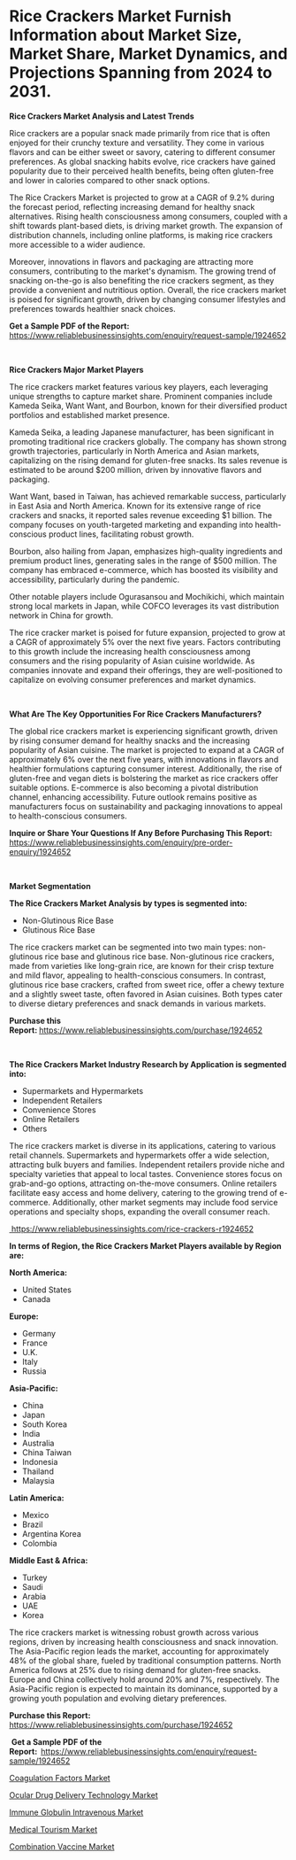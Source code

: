 <p><h1>Rice Crackers Market Furnish Information about Market Size, Market Share, Market Dynamics, and Projections Spanning from 2024 to 2031.</h1></p><p><strong>Rice Crackers Market Analysis and Latest Trends</strong></p>
<p><p>Rice crackers are a popular snack made primarily from rice that is often enjoyed for their crunchy texture and versatility. They come in various flavors and can be either sweet or savory, catering to different consumer preferences. As global snacking habits evolve, rice crackers have gained popularity due to their perceived health benefits, being often gluten-free and lower in calories compared to other snack options.</p><p>The Rice Crackers Market is projected to grow at a CAGR of 9.2% during the forecast period, reflecting increasing demand for healthy snack alternatives. Rising health consciousness among consumers, coupled with a shift towards plant-based diets, is driving market growth. The expansion of distribution channels, including online platforms, is making rice crackers more accessible to a wider audience.</p><p>Moreover, innovations in flavors and packaging are attracting more consumers, contributing to the market's dynamism. The growing trend of snacking on-the-go is also benefiting the rice crackers segment, as they provide a convenient and nutritious option. Overall, the rice crackers market is poised for significant growth, driven by changing consumer lifestyles and preferences towards healthier snack choices.</p></p>
<p><strong>Get a Sample PDF of the Report:&nbsp;</strong> <a href="https://www.reliablebusinessinsights.com/enquiry/request-sample/1924652?utm_campaign=1784&utm_medium=2&utm_source=Github&utm_content=ia&utm_term=24102024&utm_id=rice-crackers">https://www.reliablebusinessinsights.com/enquiry/request-sample/1924652</a></p>
<p>&nbsp;</p>
<p><strong>Rice Crackers Major Market Players</strong></p>
<p><p>The rice crackers market features various key players, each leveraging unique strengths to capture market share. Prominent companies include Kameda Seika, Want Want, and Bourbon, known for their diversified product portfolios and established market presence.</p><p>Kameda Seika, a leading Japanese manufacturer, has been significant in promoting traditional rice crackers globally. The company has shown strong growth trajectories, particularly in North America and Asian markets, capitalizing on the rising demand for gluten-free snacks. Its sales revenue is estimated to be around $200 million, driven by innovative flavors and packaging.</p><p>Want Want, based in Taiwan, has achieved remarkable success, particularly in East Asia and North America. Known for its extensive range of rice crackers and snacks, it reported sales revenue exceeding $1 billion. The company focuses on youth-targeted marketing and expanding into health-conscious product lines, facilitating robust growth.</p><p>Bourbon, also hailing from Japan, emphasizes high-quality ingredients and premium product lines, generating sales in the range of $500 million. The company has embraced e-commerce, which has boosted its visibility and accessibility, particularly during the pandemic.</p><p>Other notable players include Ogurasansou and Mochikichi, which maintain strong local markets in Japan, while COFCO leverages its vast distribution network in China for growth.</p><p>The rice cracker market is poised for future expansion, projected to grow at a CAGR of approximately 5% over the next five years. Factors contributing to this growth include the increasing health consciousness among consumers and the rising popularity of Asian cuisine worldwide. As companies innovate and expand their offerings, they are well-positioned to capitalize on evolving consumer preferences and market dynamics.</p></p>
<p>&nbsp;</p>
<p><strong>What Are The Key Opportunities For Rice Crackers Manufacturers?</strong></p>
<p><p>The global rice crackers market is experiencing significant growth, driven by rising consumer demand for healthy snacks and the increasing popularity of Asian cuisine. The market is projected to expand at a CAGR of approximately 6% over the next five years, with innovations in flavors and healthier formulations capturing consumer interest. Additionally, the rise of gluten-free and vegan diets is bolstering the market as rice crackers offer suitable options. E-commerce is also becoming a pivotal distribution channel, enhancing accessibility. Future outlook remains positive as manufacturers focus on sustainability and packaging innovations to appeal to health-conscious consumers.</p></p>
<p><strong>Inquire or Share Your Questions If Any Before Purchasing This Report:</strong> <a href="https://www.reliablebusinessinsights.com/enquiry/pre-order-enquiry/1924652?utm_campaign=1784&utm_medium=2&utm_source=Github&utm_content=ia&utm_term=24102024&utm_id=rice-crackers">https://www.reliablebusinessinsights.com/enquiry/pre-order-enquiry/1924652</a></p>
<p>&nbsp;</p>
<p><strong>Market Segmentation</strong></p>
<p><strong>The Rice Crackers Market Analysis by types is segmented into:</strong></p>
<p><ul><li>Non-Glutinous Rice Base</li><li>Glutinous Rice Base</li></ul></p>
<p><p>The rice crackers market can be segmented into two main types: non-glutinous rice base and glutinous rice base. Non-glutinous rice crackers, made from varieties like long-grain rice, are known for their crisp texture and mild flavor, appealing to health-conscious consumers. In contrast, glutinous rice base crackers, crafted from sweet rice, offer a chewy texture and a slightly sweet taste, often favored in Asian cuisines. Both types cater to diverse dietary preferences and snack demands in various markets.</p></p>
<p><strong>Purchase this Report:&nbsp;</strong><a href="https://www.reliablebusinessinsights.com/purchase/1924652?utm_campaign=1784&utm_medium=2&utm_source=Github&utm_content=ia&utm_term=24102024&utm_id=rice-crackers">https://www.reliablebusinessinsights.com/purchase/1924652</a></p>
<p>&nbsp;</p>
<p><strong>The Rice Crackers Market Industry Research by Application is segmented into:</strong></p>
<p><ul><li>Supermarkets and Hypermarkets</li><li>Independent Retailers</li><li>Convenience Stores</li><li>Online Retailers</li><li>Others</li></ul></p>
<p><p>The rice crackers market is diverse in its applications, catering to various retail channels. Supermarkets and hypermarkets offer a wide selection, attracting bulk buyers and families. Independent retailers provide niche and specialty varieties that appeal to local tastes. Convenience stores focus on grab-and-go options, attracting on-the-move consumers. Online retailers facilitate easy access and home delivery, catering to the growing trend of e-commerce. Additionally, other market segments may include food service operations and specialty shops, expanding the overall consumer reach.</p></p>
<p><a href="https://www.reliablebusinessinsights.com/rice-crackers-r1924652?utm_campaign=1784&utm_medium=2&utm_source=Github&utm_content=ia&utm_term=24102024&utm_id=rice-crackers">&nbsp;https://www.reliablebusinessinsights.com/rice-crackers-r1924652</a></p>
<p><strong>In terms of Region, the Rice Crackers Market Players available by Region are:</strong></p>
<p>
    <p> <strong> North America: </strong>
        <ul>
            <li>United States</li>
            <li>Canada</li>
        </ul>
        </p> 
    <p> <strong> Europe: </strong>
        <ul>
            <li>Germany</li>
            <li>France</li>
            <li>U.K.</li>
            <li>Italy</li>
            <li>Russia</li>
        </ul>
        </p> 
    <p> <strong> Asia-Pacific: </strong>
        <ul>
            <li>China</li>
            <li>Japan</li>
            <li>South Korea</li>
            <li>India</li>
            <li>Australia</li>
            <li>China Taiwan</li>
            <li>Indonesia</li>
            <li>Thailand</li>
            <li>Malaysia</li>
        </ul>
        </p> 
    <p> <strong> Latin America: </strong>
        <ul>
            <li>Mexico</li>
            <li>Brazil</li>
            <li>Argentina Korea</li>
            <li>Colombia</li>
        </ul>
        </p> 
    <p> <strong> Middle East & Africa: </strong>
        <ul>
            <li>Turkey</li>
            <li>Saudi</li>
            <li>Arabia</li>
            <li>UAE</li>
            <li>Korea</li>
        </ul>
    </p>
    </p>
<p><p>The rice crackers market is witnessing robust growth across various regions, driven by increasing health consciousness and snack innovation. The Asia-Pacific region leads the market, accounting for approximately 48% of the global share, fueled by traditional consumption patterns. North America follows at 25% due to rising demand for gluten-free snacks. Europe and China collectively hold around 20% and 7%, respectively. The Asia-Pacific region is expected to maintain its dominance, supported by a growing youth population and evolving dietary preferences.</p></p>
<p><strong>Purchase this Report: </strong><a href="https://www.reliablebusinessinsights.com/purchase/1924652?utm_campaign=1784&utm_medium=2&utm_source=Github&utm_content=ia&utm_term=24102024&utm_id=rice-crackers">https://www.reliablebusinessinsights.com/purchase/1924652</a></p>
<p>&nbsp;<strong>Get a Sample PDF of the Report:&nbsp;&nbsp;</strong><a href="https://www.reliablebusinessinsights.com/enquiry/request-sample/1924652?utm_campaign=1784&utm_medium=2&utm_source=Github&utm_content=ia&utm_term=24102024&utm_id=rice-crackers">https://www.reliablebusinessinsights.com/enquiry/request-sample/1924652</a></p>
<p><strong></strong></p>
<p><p><a href="https://www.linkedin.com/pulse/coagulation-factors-industry-sector-market-dynamics-future-3pbfe?utm_campaign=1784&utm_medium=2&utm_source=Github&utm_content=ia&utm_term=24102024&utm_id=rice-crackers">Coagulation Factors Market</a></p><p><a href="https://www.linkedin.com/pulse/ocular-drug-delivery-technology-market-pulse-131-expansion-1e82e?utm_campaign=1784&utm_medium=2&utm_source=Github&utm_content=ia&utm_term=24102024&utm_id=rice-crackers">Ocular Drug Delivery Technology Market</a></p><p><a href="https://www.linkedin.com/pulse/immune-globulin-intravenous-market-size-growth-trends-statistics-rdcqe?utm_campaign=1784&utm_medium=2&utm_source=Github&utm_content=ia&utm_term=24102024&utm_id=rice-crackers">Immune Globulin Intravenous Market</a></p><p><a href="https://www.linkedin.com/pulse/medical-tourism-market-essentials-key-players-demand-drivers-t5vle?utm_campaign=1784&utm_medium=2&utm_source=Github&utm_content=ia&utm_term=24102024&utm_id=rice-crackers">Medical Tourism Market</a></p><p><a href="https://www.linkedin.com/pulse/combination-vaccine-ecosystem-mapping-innovation-value-chains-rlm3e?utm_campaign=1784&utm_medium=2&utm_source=Github&utm_content=ia&utm_term=24102024&utm_id=rice-crackers">Combination Vaccine Market</a></p></p>